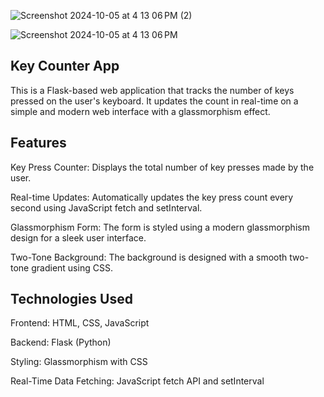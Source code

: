
![Screenshot 2024-10-05 at 4 13 06 PM (2)](https://github.com/user-attachments/assets/512279e9-754b-4379-b069-dd1f8e61b7d6)

![Screenshot 2024-10-05 at 4 13 06 PM](https://github.com/user-attachments/assets/0e868942-b88a-43d2-81a2-91a868d5d8a9)


Key Counter App
----------------
This is a Flask-based web application that tracks the number of keys pressed on the user's keyboard. It updates the count in real-time on a simple and modern web interface with a glassmorphism effect.

Features
---------
Key Press Counter: Displays the total number of key presses made by the user.

Real-time Updates: Automatically updates the key press count every second using JavaScript fetch and setInterval.

Glassmorphism Form: The form is styled using a modern glassmorphism design for a sleek user interface.

Two-Tone Background: The background is designed with a smooth two-tone gradient using CSS.

Technologies Used
------------------
Frontend: HTML, CSS, JavaScript

Backend: Flask (Python)

Styling: Glassmorphism with CSS

Real-Time Data Fetching: JavaScript fetch API and setInterval
